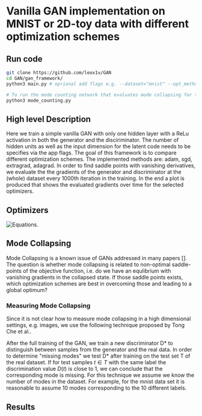# Vanilla GAN implementation on MNIST or 2D-toy data with different optimization schemes
## Run code
``` bash
git clone https://github.com/leox1v/GAN
cd GAN/gan_framework/
python3 main.py # oprional add flags e.g. --dataset="mnist" --opt_methods="adam sgd extragrad adagrad"

# To run the mode counting network that evaluates mode collapsing for the specified experiment 
python3 mode_counting.py
```

## High level Description
Here we train a simple vanilla GAN with only one hidden layer with a ReLu activation in both the generator and the disciriminator. The number of hidden units as well as the input dimension for the latent code needs to be specifies via the app flags.
The goal of this framework is to compare different optimization schemes. The implemented methods are: adam, sgd, extragrad, adagrad. In order to find saddle points with vanishing derivatives, we evaluate the the gradients of the generator and discriminator at the (whole) dataset every 1000th iteration in the training.
In the end a plot is produced that shows the evaluated gradients over time for the selected optimizers.


## Optimizers

![Equations](/imgs/optimizers_equ.png).

<!--### SGD
$$ \Theta^{t+1} \leftarrow \Theta^t - \eta \frac{1}{n}\sum_{i=1}^n \nabla_{\Theta} J(\Theta^t; x_n, y_n) $$
### AdaGrad
AdaGrad adapts the learning rate. It sums up the gradients of the previous steps for all the parameters. The larger the sum for a specific parameter the more it has been updated already and the learning rate is chosen to be a smaller value.

$$  \begin{align} g^t_i &= \nabla_{\Theta_i} J(\Theta^t) \\
					G_{i,i} &= \sum_{\tau=0}^t (g^\tau_i)^2 \\
					\Theta^{t+1}_i &\leftarrow \Theta^{t}_i - \frac{\eta}{\sqrt{G_i,i}}\, g^t_i 
\end{align}$$  
					
Since the denominator of the update factor is the l2-norm of previous derivatives, extreme parameter updates get dampened, while parameters that get few or small updates receive higher learning rates.
### ExtraGrad
Extragradient method does an extrapolation step for the evaluation of the gradient at the next iteration.

$$  \begin{align} \Theta^{t+1/2} &\leftarrow \Theta^t - \eta \nabla_{\Theta}J(\Theta^t) \\
					 \Theta^{t+1} &\leftarrow \Theta^t - \eta \nabla_{\Theta}J(\Theta^{t+1/2})
\end{align}$$ 

### Adam
Adam also computes adptive learning rates for each parameter. Additionally, it also considers past gradients, similar to momentum.

$$  \begin{align} m^{t+1}_i &= \beta_1 m^{t}_i + (1- \beta_1) \nabla_{\Theta_i}J(\Theta^t) \\
					 v^{t+1}_i &= \beta_2 v^{t}_i + (1- \beta_2) (\nabla_{\Theta_i}J(\Theta^t))^2 \\
					 \hat{m_i} &= \frac{m^{t+1}_i}{1 - \beta_1} \\
 					 \hat{v_i} &= \frac{v^{t+1}_i}{1 - \beta_2} \\
 					 \Theta^{t+1}_i &\leftarrow \Theta^{t}_i - \eta \frac{\hat{m_i}}{\sqrt{\hat{v_i}} + \epsilon}
\end{align}$$ 
-->

## Mode Collapsing
Mode Collapsing is a known issue of GANs addressed in many papers []. The question is whether mode collapsing is related to non-optimal saddle-points of the objective function, i.e. do we have an equlibrium with vanishing gradients in the collapsed state. If those saddle points exists, which optimization schemes are best in overcoming those and leading to a global optimum?
### Measuring Mode Collapsing
Since it is not clear how to measure mode collapsing in a high dimensional settings, e.g. images, we use the following technique proposed by Tong Che et al..

After the full training of the GAN, we train a new discriminator D* to distinguish between samples from the generator and the real data. In order to determine "missing modes" we test D* after training on the test set T of the real dataset. If for test samples $t \in T$ with the same label the discrimination value $D(t)$ is close to 1, we can conclude that the corresponding mode is missing. For this technique we assume we know the number of modes in the dataset. For example, for the mnist data set it is reasonable to assume 10 modes corresponding to the 10 different labels.  



## Results
